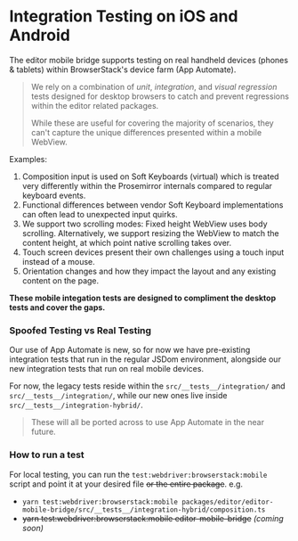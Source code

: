 # Integration Testing on iOS and Android

The editor mobile bridge supports testing on real handheld devices (phones & tablets) within BrowserStack's device farm (App Automate).

> We rely on a combination of _unit_, _integration_, and _visual regression_ tests designed for desktop browsers to catch and prevent regressions within the editor related packages.
>
> While these are useful for covering the majority of scenarios, they can't capture the unique differences presented within a mobile WebView.

Examples:

1. Composition input is used on Soft Keyboards (virtual) which is treated very differently within the Prosemirror internals compared to regular keyboard events.
1. Functional differences between vendor Soft Keyboard implementations can often lead to unexpected input quirks.
1. We support two scrolling modes: Fixed height WebView uses body scrolling. Alternatively, we support resizing the WebView to match the content height, at which point native scrolling takes over.
1. Touch screen devices present their own challenges using a touch input instead of a mouse.
1. Orientation changes and how they impact the layout and any existing content on the page.

**These mobile integation tests are designed to compliment the desktop tests and cover the gaps.**

### Spoofed Testing vs Real Testing

Our use of App Automate is new, so for now we have pre-existing integration tests that run in the regular JSDom environment, alongside our new integration tests that run on real mobile devices.

For now, the legacy tests reside within the `src/__tests__/integration/` and `src/__tests__/integration/`, while our new ones live inside `src/__tests__/integration-hybrid/`.

> These will all be ported across to use App Automate in the near future.

### How to run a test

For local testing, you can run the `test:webdriver:browserstack:mobile` script and point it at your desired file ~~or the entire package~~. e.g.

- `yarn test:webdriver:browserstack:mobile packages/editor/editor-mobile-bridge/src/__tests__/integration-hybrid/composition.ts`
- ~~yarn test:webdriver:browserstack:mobile editor-mobile-bridge~~ _(coming soon)_
